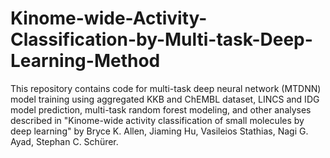 # Kinome-wide-Activity-Classification-by-Multi-task-Deep-Learning-Method

This repository contains code for multi-task deep neural network (MTDNN) model training using aggregated KKB and ChEMBL dataset, LINCS and IDG model prediction, multi-task random forest modeling, and other analyses described in "Kinome-wide activity classification of small molecules by deep learning" by Bryce K. Allen, Jiaming Hu, Vasileios Stathias, Nagi G. Ayad, Stephan C. Schürer. 
